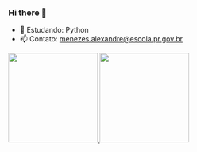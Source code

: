 ### Hi there 👋

- 🌱 Estudando: Python
- 📫 Contato: menezes.alexandre@escola.pr.gov.br

<div>
  <a href="https://github.com/zewsbrbrz">
  <img height="180em" src="https://github-readme-stats.vercel.app/api?username=zewsbrbrz&show_icons=true&theme=ocean_dark&include_all_commits=true&count_private=true"/>
  <img height="180em" src="https://github-readme-stats.vercel.app/api/top-langs/?username=zewsbrbrz&layout=compact&langs_count=16&theme=ocean_dark"/>
</div>


